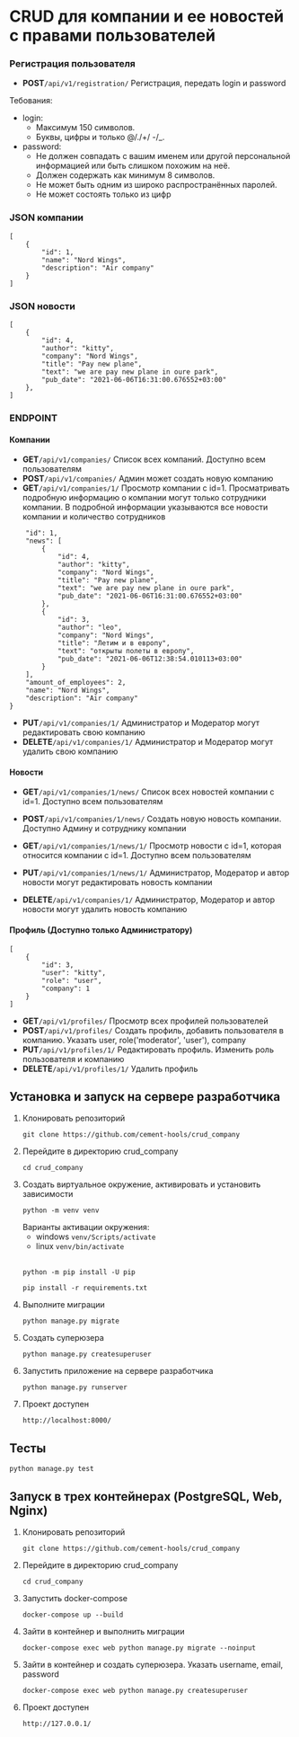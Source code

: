 # CRUD для компании и ее новостей с правами пользователей

### Регистрация пользователя
- **POST**```/api/v1/registration/``` Регистрация, передать login и password

Тебования:
- login:
  - Максимум 150 символов.
  - Буквы, цифры и только @/./+/ -/_.
- password:
   - Не должен совпадать с вашим именем или другой персональной информацией или быть слишком похожим на неё.
   - Должен содержать как минимум 8 символов.
   - Не может быть одним из широко распространённых паролей.
   - Не может состоять только из цифр
  
  
### JSON компании
```
[
    {
        "id": 1,
        "name": "Nord Wings",
        "description": "Air company"
    }
]
```

### JSON новости
```
[
    {
        "id": 4,
        "author": "kitty",
        "company": "Nord Wings",
        "title": "Pay new plane",
        "text": "we are pay new plane in oure park",
        "pub_date": "2021-06-06T16:31:00.676552+03:00"
    },
]
```

### ENDPOINT
#### Компании
- **GET**```/api/v1/companies/```  Список всех компаний. Доступно всем пользователям
- **POST**```/api/v1/companies/``` Админ может создать новую компанию
- **GET**```/api/v1/companies/1/``` Просмотр компании с id=1. Просматривать подробную информацию о компании могут только сотрудники компании.
В подробной информации указываются все новости компании и количество сотрудников
```{   
    "id": 1,
    "news": [
        {
            "id": 4,
            "author": "kitty",
            "company": "Nord Wings",
            "title": "Pay new plane",
            "text": "we are pay new plane in oure park",
            "pub_date": "2021-06-06T16:31:00.676552+03:00"
        },
        {
            "id": 3,
            "author": "leo",
            "company": "Nord Wings",
            "title": "Летим и в европу",
            "text": "открыты полеты в европу",
            "pub_date": "2021-06-06T12:38:54.010113+03:00"
        }
    ],
    "amount_of_employees": 2,
    "name": "Nord Wings",
    "description": "Air company"
}
```
- **PUT**```/api/v1/companies/1/```  Администратор и Модератор могут редактировать свою компанию
- **DELETE**```/api/v1/companies/1/``` Администратор и Модератор могут удалить свою компанию
#### Новости
- **GET**```/api/v1/companies/1/news/```  Список всех новостей компании с id=1. Доступно всем пользователям
- **POST**```/api/v1/companies/1/news/``` Создать новую новость компании. Доступно Админу и сотруднику компании
- **GET**```/api/v1/companies/1/news/1/``` Просмотр новости с id=1, которая относится компании с id=1. Доступно всем пользователям

- **PUT**```/api/v1/companies/1/news/1/```  Администратор, Модератор и автор новости могут редактировать новость компании
- **DELETE**```/api/v1/companies/1/``` Администратор, Модератор и автор новости могут удалить новость компанию

#### Профиль (Доступно только Администратору)
```
[
    {
        "id": 3,
        "user": "kitty",
        "role": "user",
        "company": 1
    }
]
```
- **GET**```/api/v1/profiles/``` Просмотр всех профилей пользователей
- **POST**```/api/v1/profiles/``` Создать профиль, добавить пользователя в компанию. 
  Указать user, role('moderator', 'user'), company
- **PUT**```/api/v1/profiles/1/```  Редактировать профиль. Изменить роль пользователя и компанию
- **DELETE**```/api/v1/profiles/1/``` Удалить профиль


## Установка и запуск на сервере разработчика
1. Клонировать репозиторий
    ```
    git clone https://github.com/cement-hools/crud_company
    ```
2. Перейдите в директорию crud_company
    ```
   cd crud_company
    ```
3. Создать виртуальное окружение, активировать и установить зависимости
    ``` 
   python -m venv venv
    ```
   Варианты активации окружения:
   - windows ``` venv/Scripts/activate ```
   - linux ``` venv/bin/activate ```
     <br><br>
   ```
   python -m pip install -U pip
   ```
   ```
   pip install -r requirements.txt
   ```
4. Выполните миграции
   ```
   python manage.py migrate
   ```
5. Создать суперюзера
   ```
   python manage.py createsuperuser
   ```
6. Запустить приложение на сервере разработчика
   ```
   python manage.py runserver
   ```
7. Проект доступен 
   ```
   http://localhost:8000/
   ```

## Тесты
```
python manage.py test
```

## Запуск в трех контейнерах (PostgreSQL, Web, Nginx)

1. Клонировать репозиторий
    ```
    git clone https://github.com/cement-hools/crud_company
    ```
2. Перейдите в директорию crud_company
    ```
   cd crud_company
    ```
3. Запустить docker-compose
    ```
    docker-compose up --build
    ```
4. Зайти в контейнер и выполнить миграции
    ```
    docker-compose exec web python manage.py migrate --noinput
    ```
5. Зайти в контейнер и создать суперюзера. Указать username, email, password
    ```
    docker-compose exec web python manage.py createsuperuser
    ```
7. Проект доступен 
   ```
   http://127.0.0.1/
   ```
